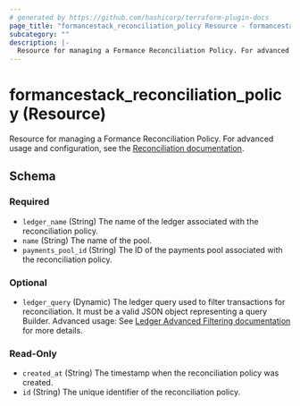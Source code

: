 ```yaml
---
# generated by https://github.com/hashicorp/terraform-plugin-docs
page_title: "formancestack_reconciliation_policy Resource - formancestack"
subcategory: ""
description: |-
  Resource for managing a Formance Reconciliation Policy. For advanced usage and configuration, see the Reconciliation documentation https://docs.formance.com/reconciliation/.
---
```


# formancestack_reconciliation_policy (Resource)

Resource for managing a Formance Reconciliation Policy. For advanced usage and configuration, see the [Reconciliation documentation](https://docs.formance.com/reconciliation/).



<!-- schema generated by tfplugindocs -->
## Schema

### Required

- `ledger_name` (String) The name of the ledger associated with the reconciliation policy.
- `name` (String) The name of the pool.
- `payments_pool_id` (String) The ID of the payments pool associated with the reconciliation policy.

### Optional

- `ledger_query` (Dynamic) The ledger query used to filter transactions for reconciliation. It must be a valid JSON object representing a query Builder. Advanced usage: See [Ledger Advanced Filtering documentation](https://docs.formance.com/ledger/advanced/filtering) for more details.

### Read-Only

- `created_at` (String) The timestamp when the reconciliation policy was created.
- `id` (String) The unique identifier of the reconciliation policy.
